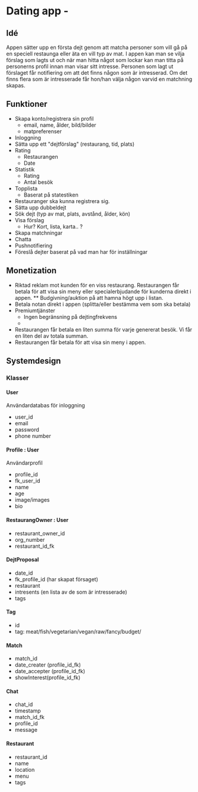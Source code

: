 # Dating app - <Namn>

## Idé 

Appen sätter upp en första dejt genom att matcha personer som vill gå på en speciell restaunga eller äta en vill typ av mat. 
I appen kan man se vilja förslag som lagts ut och när man hitta något som lockar kan man titta på personerns profil innan man visar sitt intresse. 
Personen som lagt ut förslaget får notifiering om att det finns någon som är intresserad. Om det finns flera som är intresserade får hon/han välja någon varvid en matchning skapas. 

## Funktioner

* Skapa konto/registrera sin profil
  * email, name, ålder, bild/bilder 
  * matpreferenser 
* Inloggning
* Sätta upp ett "dejtförslag" (restaurang, tid, plats)
* Rating
  * Restaurangen 
  * Date
* Statistik
  * Rating
  * Antal besök
* Topplista
  * Baserat på statestiken 
* Restauranger ska kunna registrera sig. 
* Sätta upp dubbeldejt
* Sök dejt (typ av mat, plats, avstånd, ålder, kön) 
* Visa förslag
  * Hur? Kort, lista, karta.. ? 
* Skapa matchningar
* Chatta 
* Pushnotifiering
* Föreslå dejter baserat på vad man har för inställningar


## Monetization

* Riktad reklam mot kunden för en viss restaurang. 
Restaurangen får betala för att visa sin meny eller specialerbjudande för kunderna direkt i appen. 
  ** Budgivning/auktion på att hamna högt upp i listan. 
* Betala notan direkt i appen (splitta/eller bestämma vem som ska betala) 
* Premiumtjänster
  * Ingen begränsning på dejtingfrekvens
  * 
* Restaurangen får betala en liten summa för varje genererat besök. Vi får en liten del av totala summan. 
* Restaurangen får betala för att visa sin meny i appen. 



## Systemdesign

### Klasser

#### User

Användardatabas för inloggning

* user_id
* email 
* password
* phone number

#### Profile : User

Användarprofil

* profile_id
* fk_user_id 
* name
* age
* image/images
* bio

#### RestaurangOwner : User

* restaurant_owner_id
* org_number
* restaurant_id_fk

#### DejtProposal

* date_id
* fk_profile_id (har skapat försaget)
* restaurant
* intresents (en lista av de som är intresserade)
* tags

#### Tag

* id 
* tag: meat/fish/vegetarian/vegan/raw/fancy/budget/ 


#### Match 

* match_id
* date_creater (profile_id_fk)
* date_accepter (profile_id_fk)
* showInterest(profile_id_fk)
  

#### Chat

* chat_id
* timestamp
* match_id_fk
* profile_id
* message

#### Restaurant

* restaurant_id
* name
* location
* menu
* tags



